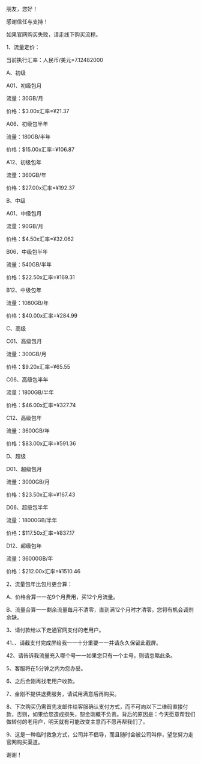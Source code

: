 朋友，您好！

感谢信任与支持！

如果官网购买失败，请走线下购买流程。

1、流量定价：

当前执行汇率：人民币/美元=7.12482000

A、初级

A01、初级包月

流量：30GB/月

价格：$3.00x汇率=¥21.37

A06、初级包半年

流量：180GB/半年

价格：$15.00x汇率=¥106.87

A12、初级包年

流量：360GB/年

价格：$27.00x汇率=¥192.37

B、中级

A01、中级包月

流量：90GB/月

价格：$4.50x汇率=¥32.062

B06、中级包半年

流量：540GB/半年

价格：$22.50x汇率=¥169.31

B12、中级包年

流量：1080GB/年

价格：$40.00x汇率=¥284.99

C、高级

C01、高级包月

流量：300GB/月

价格：$9.20x汇率=¥65.55

C06、高级包半年

流量：1800GB/半年

价格：$46.00x汇率=¥327.74

C12、高级包年

流量：3600GB/年

价格：$83.00x汇率=¥591.36

D、超级

D01、超级包月

流量：3000GB/月

价格：$23.50x汇率=¥167.43

D06、超级包半年

流量：18000GB/半年

价格：$117.50x汇率=¥837.17

D12、超级包年

流量：36000GB/年

价格：$212.00x汇率=¥1510.46


2、流量包年比包月更合算：

A、价格合算一一花9个月费用，买12个月流量。

B、流量合算一一剩余流量毎月不清零，直到满12个月时才清零，您将有机会调剂余缺。

3、请付款给以下走通官网支付的老用户。

41、、请截支付完成屏给我一一十分重要一一并请永久保留此截屏。

42、请告诉我流量充入哪个号一一如果您只有一个主号，则请忽略此条。

5、客服将在5分钟之内为您办妥。

6、之后金刚再找老用户收款。

7、金刚不提供退费服务，请试用满意后再购买。

8、下次购买仍需首先发邮件给客服确认支付方式，而不可向以下二维码直接付款，否则，如果给您造成损失，恕金刚概不负责。背后的原因是：今天愿意帮我们做转付的老用户，明天就有可能改变主意而不愿再帮我们了。

9、这是一种临时救急方式，公司并不倡导，而且随时会被公司叫停，望您努力走官网购买渠道。

谢谢！
